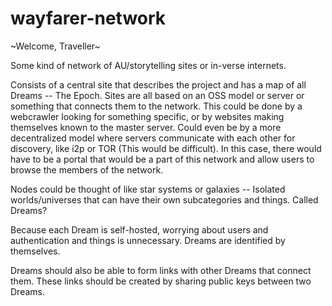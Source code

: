# wayfarer-network

<p>~Welcome, Traveller~</p>


Some kind of network of AU/storytelling sites or in-verse internets.

Consists of a central site that describes the project and has a map of all Dreams -- The Epoch.  Sites are all based on an OSS model or server or something that connects them to the network.  This could be done by a webcrawler looking for something specific, or by websites making themselves known to the master server.  Could even be by a more decentralized model where servers communicate with each other for discovery, like i2p or TOR (This would be difficult).  In this case, there would have to be a portal that would be a part of this network and allow users to browse the members of the network.  

Nodes could be thought of like star systems or galaxies -- Isolated worlds/universes that can have their own subcategories and things.  Called Dreams?  

Because each Dream is self-hosted, worrying about users and authentication and things is unnecessary.  Dreams are identified by themselves.

Dreams should also be able to form links with other Dreams that connect them.  These links should be created by sharing public keys between two Dreams.

